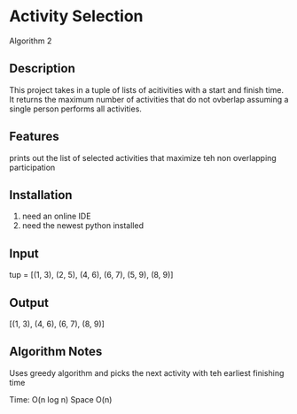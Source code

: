 # Activity Selection

Algorithm 2

## Description
This project takes in a tuple of lists of acitivities with a start and finish time. It returns the maximum number of activities that do not ovberlap assuming a single person performs all activities. 


## Features

prints out the list of selected activities that maximize teh non overlapping participation

## Installation

1. need an online IDE
2. need the newest python installed

## Input

tup = [(1, 3), (2, 5), (4, 6), (6, 7), (5, 9), (8, 9)]

## Output

[(1, 3), (4, 6), (6, 7), (8, 9)]

## Algorithm Notes

Uses greedy algorithm and picks the next activity with teh earliest finishing time

Time: O(n log n)
Space O(n)
